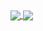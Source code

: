 <a href="#">
  <img align="center" src="https://github-readme-stats.vercel.app/api?username=SayHiEveryday&count_private=true&show_icons=true&theme=tokyonight" />
</a>
<a href="#">
  <img align="center" src="https://github-readme-stats.vercel.app/api/top-langs/?username=Forever4D&theme=tokyonight&layout=compact" />
</a>
